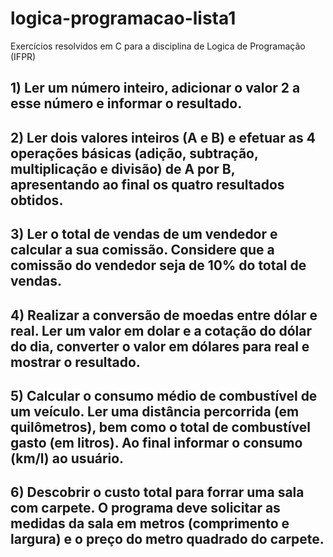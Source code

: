  logica-programacao-lista1
 =========================

Exercícios resolvidos em C para a disciplina de Logica de Programação (IFPR)


## 1) Ler um número inteiro, adicionar o valor 2 a esse número e informar o resultado.

## 2) Ler dois valores inteiros (A e B) e efetuar as 4 operações básicas (adição, subtração, multiplicação e divisão) de A por B, apresentando ao final os quatro resultados obtidos.

## 3) Ler o total de vendas de um vendedor e calcular a sua comissão. Considere que a comissão do vendedor seja de 10% do total de vendas.

## 4) Realizar a conversão de moedas entre dólar e real. Ler um valor em dolar e a cotação do dólar do dia, converter o valor em dólares para real e mostrar o resultado.

## 5) Calcular o consumo médio de combustível de um veículo. Ler uma distância percorrida (em quilômetros), bem como o total de combustível gasto (em litros). Ao final informar o consumo (km/l) ao usuário.

## 6) Descobrir o custo total para forrar uma sala com carpete. O programa deve solicitar as medidas da sala em metros (comprimento e largura) e o preço do metro quadrado do carpete.
